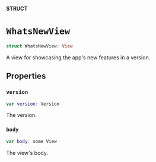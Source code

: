 **STRUCT**

# `WhatsNewView`

```swift
struct WhatsNewView: View
```

A view for showcasing the app's new features in a version.

## Properties
### `version`

```swift
var version: Version
```

The version.

### `body`

```swift
var body: some View
```

The view's body.
